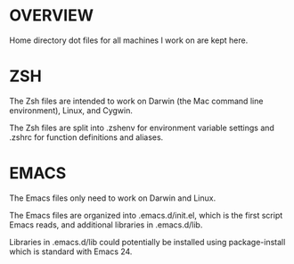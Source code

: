 # OVERVIEW

Home directory dot files for all machines I work on are
kept here.

# ZSH

The Zsh files are intended to work on Darwin (the Mac command
line environment), Linux, and Cygwin.

The Zsh files are split into .zshenv for environment variable
settings and .zshrc for function definitions and aliases.

# EMACS

The Emacs files only need to work on Darwin and Linux.

The Emacs files are organized into .emacs.d/init.el, which is
the first script Emacs reads, and additional libraries in
.emacs.d/lib.

Libraries in .emacs.d/lib could potentially be installed using
package-install which is standard with Emacs 24.

